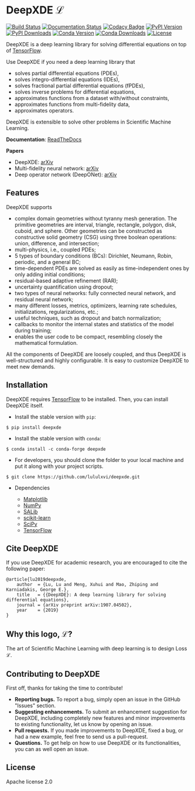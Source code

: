 # DeepXDE ℒ

[![Build Status](https://travis-ci.org/lululxvi/deepxde.svg?branch=master)](https://travis-ci.org/lululxvi/deepxde)
[![Documentation Status](https://readthedocs.org/projects/deepxde/badge/?version=latest)](https://deepxde.readthedocs.io/en/latest/?badge=latest)
[![Codacy Badge](https://api.codacy.com/project/badge/Grade/033f58727d674c598558a92da65bf0ed)](https://app.codacy.com/app/lululxvi/deepxde?utm_source=github.com&utm_medium=referral&utm_content=lululxvi/deepxde&utm_campaign=Badge_Grade_Dashboard)
[![PyPI Version](https://badge.fury.io/py/DeepXDE.svg)](https://badge.fury.io/py/DeepXDE)
[![PyPI Downloads](https://pepy.tech/badge/deepxde)](https://pepy.tech/project/deepxde)
[![Conda Version](https://anaconda.org/conda-forge/deepxde/badges/version.svg)](https://anaconda.org/conda-forge/deepxde)
[![Conda Downloads](https://img.shields.io/conda/dn/conda-forge/deepxde.svg)](https://anaconda.org/conda-forge/deepxde)
[![License](https://img.shields.io/badge/license-Apache%202.0-blue.svg)](https://github.com/lululxvi/deepxde/blob/master/LICENSE)

DeepXDE is a deep learning library for solving differential equations on top of [TensorFlow](https://www.tensorflow.org/).

Use DeepXDE if you need a deep learning library that

- solves partial differential equations (PDEs),
- solves integro-differential equations (IDEs),
- solves fractional partial differential equations (fPDEs),
- solves inverse problems for differential equations,
- approximates functions from a dataset with/without constraints,
- approximates functions from multi-fidelity data,
- approximates operators.

DeepXDE is extensible to solve other problems in Scientific Machine Learning.

**Documentation**: [ReadTheDocs](https://deepxde.readthedocs.io/)

**Papers**

- DeepXDE: [arXiv](https://arxiv.org/abs/1907.04502)
- Multi-fidelity neural network: [arXiv](https://arxiv.org/abs/1903.00104)
- Deep operator network (DeepONet): [arXiv](https://arxiv.org/abs/1910.03193)

## Features

DeepXDE supports

- complex domain geometries without tyranny mesh generation. The primitive geometries are interval, triangle, rectangle, polygon, disk, cuboid, and sphere. Other geometries can be constructed as constructive solid geometry (CSG) using three boolean operations: union, difference, and intersection;
- multi-physics, i.e., coupled PDEs;
- 5 types of boundary conditions (BCs): Dirichlet, Neumann, Robin, periodic, and a general BC;
- time-dependent PDEs are solved as easily as time-independent ones by only adding initial conditions;
- residual-based adaptive refinement (RAR);
- uncertainty quantification using dropout;
- two types of neural networks: fully connected neural network, and residual neural network;
- many different losses, metrics, optimizers, learning rate schedules, initializations, regularizations, etc.;
- useful techniques, such as dropout and batch normalization;
- callbacks to monitor the internal states and statistics of the model during training;
- enables the user code to be compact, resembling closely the mathematical formulation.

All the components of DeepXDE are loosely coupled, and thus DeepXDE is well-structured and highly configurable. It is easy to customize DeepXDE to meet new demands.

## Installation

DeepXDE requires [TensorFlow](https://www.tensorflow.org/install/) to be installed.
Then, you can install DeepXDE itself.

- Install the stable version with `pip`:

```
$ pip install deepxde
```

- Install the stable version with `conda`:

```
$ conda install -c conda-forge deepxde
```

- For developers, you should clone the folder to your local machine and put it along with your project scripts.

```
$ git clone https://github.com/lululxvi/deepxde.git
```

- Dependencies

    - [Matplotlib](https://matplotlib.org/)
    - [NumPy](http://www.numpy.org/)
    - [SALib](http://salib.github.io/SALib/)
    - [scikit-learn](https://scikit-learn.org)
    - [SciPy](https://www.scipy.org/)
    - [TensorFlow](https://www.tensorflow.org/)

## Cite DeepXDE

If you use DeepXDE for academic research, you are encouraged to cite the following paper:

```
@article{lu2019deepxde,
    author  = {Lu, Lu and Meng, Xuhui and Mao, Zhiping and Karniadakis, George E.},
    title   = {{DeepXDE}: A deep learning library for solving differential equations},
    journal = {arXiv preprint arXiv:1907.04502},
    year    = {2019}
}
```

## Why this logo, ℒ?

The art of Scientific Machine Learning with deep learning is to design Loss ℒ.

## Contributing to DeepXDE

First off, thanks for taking the time to contribute!

- **Reporting bugs.** To report a bug, simply open an issue in the GitHub "Issues" section.
- **Suggesting enhancements.** To submit an enhancement suggestion for DeepXDE, including completely new features and minor improvements to existing functionality, let us know by opening an issue.
- **Pull requests.** If you made improvements to DeepXDE, fixed a bug, or had a new example, feel free to send us a pull-request.
- **Questions.** To get help on how to use DeepXDE or its functionalities, you can as well open an issue.

## License

Apache license 2.0
